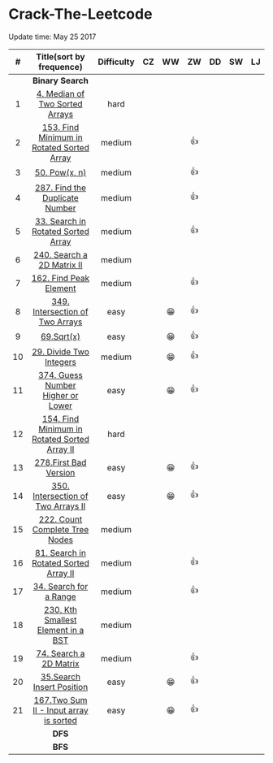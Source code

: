 # Crack-The-Leetcode



Update time: May 25 2017


| # | Title(sort by frequence) | Difficulty |CZ | WW | ZW | DD | SW | LJ |
|:---:|:---:|:---:|:---:|:---:|:---:|:---:|:---:|:---:|
||**Binary Search**|
| 1 | [4. Median of Two Sorted Arrays](https://leetcode.com/problems/median-of-two-sorted-arrays/#/description) |hard|||||||
| 2 | [153. Find Minimum in Rotated Sorted Array](https://leetcode.com/problems/find-minimum-in-rotated-sorted-array/#/description) |medium|||:+1:||||
| 3 | [50. Pow(x, n)](https://leetcode.com/problems/powx-n/#/description) |medium|||:+1:||||
| 4 | [287. Find the Duplicate Number](https://leetcode.com/problems/find-the-duplicate-number/#/description) |medium|||:+1:||||
| 5 | [33. Search in Rotated Sorted Array](https://leetcode.com/problems/search-in-rotated-sorted-array/#/description) |medium|||:+1:||||
| 6 | [240. Search a 2D Matrix II](https://leetcode.com/problems/search-a-2d-matrix-ii/#/description) |medium|||||||
| 7 | [162. Find Peak Element](https://leetcode.com/problems/find-peak-element/#/description) |medium|||:+1:||||
| 8 | [349. Intersection of Two Arrays](https://leetcode.com/problems/intersection-of-two-arrays/#/description) |easy||:grin:|:+1:||||
| 9 | [69.Sqrt(x)](https://leetcode.com/problems/sqrtx/#/description) |easy||:grin:|:+1:|||||
| 10 | [29. Divide Two Integers](https://leetcode.com/problems/divide-two-integers/#/description) |medium||:grin:|:+1:||||
| 11 | [374. Guess Number Higher or Lower](https://leetcode.com/problems/guess-number-higher-or-lower/#/description) |easy||:grin:|:+1:||||
| 12 | [154. Find Minimum in Rotated Sorted Array II](https://leetcode.com/problems/find-minimum-in-rotated-sorted-array-ii/#/description) |hard|||||||
| 13 | [278.First Bad Version](https://leetcode.com/problems/first-bad-version/#/description) |easy||:grin:|:+1:||||
| 14 | [350. Intersection of Two Arrays II](https://leetcode.com/problems/intersection-of-two-arrays-ii/#/description) |easy||:grin:|:+1:||||
| 15 | [222. Count Complete Tree Nodes](https://leetcode.com/problems/count-complete-tree-nodes/#/description) |medium|||||||
| 16 | [81. Search in Rotated Sorted Array II](https://leetcode.com/problems/search-in-rotated-sorted-array-ii/#/description) |medium|||:+1:||||
| 17 | [34. Search for a Range](https://leetcode.com/problems/search-for-a-range/#/description) |medium|||:+1:||||
| 18 | [230. Kth Smallest Element in a BST](https://leetcode.com/problems/kth-smallest-element-in-a-bst/#/description) |medium|||||||
| 19 | [74. Search a 2D Matrix](https://leetcode.com/problems/search-a-2d-matrix/#/description) |medium|||:+1:||||
| 20 | [35.Search Insert Position](https://leetcode.com/problems/search-insert-position/#/description)|easy||:grin:|:+1:||||
| 21 | [167.Two Sum II - Input array is sorted](https://leetcode.com/problems/two-sum-ii-input-array-is-sorted/#/description) |easy||:grin:|:+1:||||
||**DFS**|
||**BFS**|
